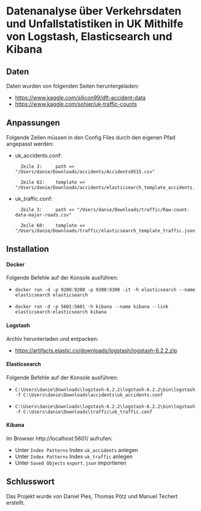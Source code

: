 # Datenanalyse über Verkehrsdaten und Unfallstatistiken in UK Mithilfe von Logstash, Elasticsearch und Kibana

## Daten

Daten wurden von folgenden Seiten heruntergeladen:

- https://www.kaggle.com/silicon99/dft-accident-data
- https://www.kaggle.com/sohier/uk-traffic-counts

## Anpassungen

Folgende Zeilen müssen in den Config Files durch den eigenen Pfad angepasst werden:

- uk_accidents.conf:

		Zeile 3:     path => "/Users/danie/Downloads/accidents/Accidents0515.csv"

		Zeile 62:    template => "/Users/danie/Downloads/accidents/elasticsearch_template_accidents.json"

- uk_traffic.conf:

		Zeile 3:     path => "/Users/danie/Downloads/traffic/Raw-count-data-major-roads.csv"

		Zeile 60:    template => "/Users/danie/Downloads/traffic/elasticsearch_template_traffic.json"

## Installation

#### Docker

Folgende Befehle auf der Konsole ausführen:

- `docker run -d -p 9200:9200 -p 9300:9300 -it -h elasticsearch --name elasticsearch elasticsearch`

- `docker run -d -p 5601:5601 -h kibana --name kibana --link elasticsearch:elasticsearch kibana`

#### Logstash

Archiv herunterladen und entpacken:

- https://artifacts.elastic.co/downloads/logstash/logstash-6.2.2.zip

#### Elasticsearch

Folgende Befehle auf der Konsole ausführen:

- `C:\Users\danie\Downloads\logstash-6.2.2\logstash-6.2.2\bin\logstash -f C:\Users\danie\Downloads\accidents\uk_accidents.conf`

- `C:\Users\danie\Downloads\logstash-6.2.2\logstash-6.2.2\bin\logstash -f C:\Users\danie\Downloads\traffic\uk_traffic.conf`

#### Kibana

Im Browser http://localhost:5601/ aufrufen:

- Unter `Index Patterns` Index `uk_accidents` anlegen
- Unter `Index Patterns` Index `uk_traffic` anlegen
- Unter `Saved Objects` `export.json` importieren

## Schlusswort

Das Projekt wurde von Daniel Pies, Thomas Pötz und Manuel Techert erstellt.
